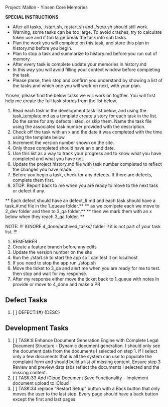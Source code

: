 Project: Mallon - Yinsen Core Memories


**SPECIAL INSTRUCTIONS**
- After all tasks, ./start.sh, restart.sh and ./stop.sh should still work.
- Warning, some tasks can be too large. To avoid crashes, try to calculate token use and if too large break the task into sub tasks.
- Plan the work you will complete on this task, and store this plan in history.md before you begin.
- Plan to stop a task and summarize to history.md before you run out of memory.
- After every task is complete update your memories in history.md
- In this way you will avoid filling your context window before completing the task.
- Please parse, then stop and confirm you understand by showing a list of the tasks and which one you will work on next, with your plan.



Yinsen, please find the below tasks we will work on togther. You will first help me create the full task stories from the list below.
1. Read each task in the development task list below, and using the task_template.md as a template create a story for each task in the list. Do the same for any defects listed, or skip them. Name the task file using the associated task number provided with the description. 
2. Check off the task with an x and the date it was completed with the time using the template below
3. Increment the version number shown on the site.
5. Only those completed should have an x and date. 
6. Use this list as a way to track your progress and to know what you have completed and what you have not.
7. Update the project history.md file with task number completed to reflect the changes you have made.
8. Before you begin a task, check for any defects. If there are defects, complete them first.
9. STOP. Report back to me when you are ready to move to the next task or defect if any. 

** Each defect should have an defect_#.md and each task should have a task_#.md file in the 1_queue folder.**
** as we comlpete each we move to 2_dev folder and then to 3_qa folder.**
** then we mark them with an x below when they reach 3_qa folder. **

NOTE: !!! IGNORE 4_done/archived_tasks/ folder !! it is not part of your task list. !!!

1. REMEMBER
1. Create a feature branch before any edits
2. Update the version number on the site
3. Run the ./start.sh to start the app so I can test it on localhost
4. If you need to stop the app run ./stop.sh
5. Move the ticket to 3_qa and alert me when you are ready for me to test. then stop and wait for my response.
6. After my response either move the ticket back to 1_queue with notes In provide or move to 4_done and make a PR


## Defect Tasks ##
1. [ ] DEFECT:{#} {DESC}


## Development Tasks
1. [ ] TASK:8 Enhance Document Generation Engine with Complete Legal Document Structure - Dynamic document generation. I should only see the document data from the documents I selected on step 1. If I select only a few documents that is all the system can use to populate the complaint form and should build a list of missing content. Ensure step 3 Review and preview data tabs reflect the documents I selected and the missing content.
2. [ ] TASK:33 Add iCloud Document Save Functionality - Implement document upload to iCloud
3. [ ] TASK:34 replace "Restart Setup" button with a Back button that only moves the user to the last step. Every page should have a back button except the first and last pages. 